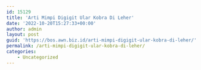 ```yaml
---
id: 15129
title: 'Arti Mimpi Digigit Ular Kobra Di Leher'
date: '2022-10-20T15:27:33+00:00'
author: admin
layout: post
guid: 'https://bos.awn.biz.id/arti-mimpi-digigit-ular-kobra-di-leher/'
permalink: /arti-mimpi-digigit-ular-kobra-di-leher/
categories:
    - Uncategorized
---
```


